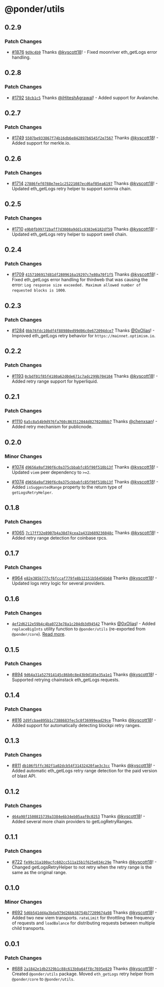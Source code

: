 # @ponder/utils

## 0.2.9

### Patch Changes

- [#1876](https://github.com/ponder-sh/ponder/pull/1876) [`9d9c4b9`](https://github.com/ponder-sh/ponder/commit/9d9c4b9ca8516388874a246d7b9d179ab0fd861f) Thanks [@kyscott18](https://github.com/kyscott18)! - Fixed moonriver eth_getLogs error handling.

## 0.2.8

### Patch Changes

- [#1792](https://github.com/ponder-sh/ponder/pull/1792) [`58cb1c5`](https://github.com/ponder-sh/ponder/commit/58cb1c5ab6c867bbf8e86b28cb8848607282166b) Thanks [@iHiteshAgrawal](https://github.com/iHiteshAgrawal)! - Added support for Avalanche.

## 0.2.7

### Patch Changes

- [#1749](https://github.com/ponder-sh/ponder/pull/1749) [`5507be933867f74b16db6e842897b6545f2e7567`](https://github.com/ponder-sh/ponder/commit/5507be933867f74b16db6e842897b6545f2e7567) Thanks [@kyscott18](https://github.com/kyscott18)! - Added support for merkle.io.

## 0.2.6

### Patch Changes

- [#1714](https://github.com/ponder-sh/ponder/pull/1714) [`27886fef0788e7ee1c25221087ecd6af05ea6197`](https://github.com/ponder-sh/ponder/commit/27886fef0788e7ee1c25221087ecd6af05ea6197) Thanks [@kyscott18](https://github.com/kyscott18)! - Updated eth_getLogs retry helper to support somnia chain.

## 0.2.5

### Patch Changes

- [#1710](https://github.com/ponder-sh/ponder/pull/1710) [`e9b0fb99772baff7d3008a9dd1c8383e6182df59`](https://github.com/ponder-sh/ponder/commit/e9b0fb99772baff7d3008a9dd1c8383e6182df59) Thanks [@kyscott18](https://github.com/kyscott18)! - Updated eth_getLogs retry helper to support swell chain.

## 0.2.4

### Patch Changes

- [#1709](https://github.com/ponder-sh/ponder/pull/1709) [`4157106917d81df2809616a19297c7e80a70f1f5`](https://github.com/ponder-sh/ponder/commit/4157106917d81df2809616a19297c7e80a70f1f5) Thanks [@kyscott18](https://github.com/kyscott18)! - Fixed eth_getLogs error handling for thirdweb that was causing the error: `Log response size exceeded. Maximum allowed number of requested blocks is 1000`.

## 0.2.3

### Patch Changes

- [#1284](https://github.com/ponder-sh/ponder/pull/1284) [`0bb76fdc10bdf4f88980ed99d06c0e672094dce7`](https://github.com/ponder-sh/ponder/commit/0bb76fdc10bdf4f88980ed99d06c0e672094dce7) Thanks [@0xOlias](https://github.com/0xOlias)! - Improved eth_getLogs retry behavior for `https://mainnet.optimism.io`.

## 0.2.2

### Patch Changes

- [#1193](https://github.com/ponder-sh/ponder/pull/1193) [`0cbdf01f85f4180a62d0de671c7adc299b704104`](https://github.com/ponder-sh/ponder/commit/0cbdf01f85f4180a62d0de671c7adc299b704104) Thanks [@kyscott18](https://github.com/kyscott18)! - Added retry range support for hyperliquid.

## 0.2.1

### Patch Changes

- [#1110](https://github.com/ponder-sh/ponder/pull/1110) [`6a5c8a54b9d976fa760c863512044d82702d0bb7`](https://github.com/ponder-sh/ponder/commit/6a5c8a54b9d976fa760c863512044d82702d0bb7) Thanks [@chenxsan](https://github.com/chenxsan)! - Added retry mechanism for publicnode.

## 0.2.0

### Minor Changes

- [#1074](https://github.com/ponder-sh/ponder/pull/1074) [`d9656a9af390f6c0a375cbbabfc85f90f510b13f`](https://github.com/ponder-sh/ponder/commit/d9656a9af390f6c0a375cbbabfc85f90f510b13f) Thanks [@kyscott18](https://github.com/kyscott18)! - Updated `viem` peer dependency to `>=2`.

- [#1074](https://github.com/ponder-sh/ponder/pull/1074) [`d9656a9af390f6c0a375cbbabfc85f90f510b13f`](https://github.com/ponder-sh/ponder/commit/d9656a9af390f6c0a375cbbabfc85f90f510b13f) Thanks [@kyscott18](https://github.com/kyscott18)! - Added `isSuggestedRange` property to the return type of `getLogsRetryHelper`.

## 0.1.8

### Patch Changes

- [#1065](https://github.com/ponder-sh/ponder/pull/1065) [`7c17ff32e8907b4a38d74cea2a431b689236048c`](https://github.com/ponder-sh/ponder/commit/7c17ff32e8907b4a38d74cea2a431b689236048c) Thanks [@kyscott18](https://github.com/kyscott18)! - Added retry range detection for coinbase rpcs.

## 0.1.7

### Patch Changes

- [#964](https://github.com/ponder-sh/ponder/pull/964) [`e82e385b777cf6fccaf779fe8b12151b56456b68`](https://github.com/ponder-sh/ponder/commit/e82e385b777cf6fccaf779fe8b12151b56456b68) Thanks [@kyscott18](https://github.com/kyscott18)! - Updated logs retry logic for several providers.

## 0.1.6

### Patch Changes

- [`4ef2d6212e59b4c4ba0723e78a1c204db3d94542`](https://github.com/ponder-sh/ponder/commit/4ef2d6212e59b4c4ba0723e78a1c204db3d94542) Thanks [@0xOlias](https://github.com/0xOlias)! - Added `replaceBigInts` utility function to `@ponder/utils` (re-exported from `@ponder/core`). [Read more](https://ponder.sh/docs/api-reference/ponder-utils#replacebigints).

## 0.1.5

### Patch Changes

- [#894](https://github.com/ponder-sh/ponder/pull/894) [`9d64a31a527914145c86b0c8e43b9d185e35a1e1`](https://github.com/ponder-sh/ponder/commit/9d64a31a527914145c86b0c8e43b9d185e35a1e1) Thanks [@kyscott18](https://github.com/kyscott18)! - Supported retrying chainstack eth_getLogs requests.

## 0.1.4

### Patch Changes

- [#816](https://github.com/ponder-sh/ponder/pull/816) [`2d9fcbae895b1c7388683fec5c0f36999ead29ce`](https://github.com/ponder-sh/ponder/commit/2d9fcbae895b1c7388683fec5c0f36999ead29ce) Thanks [@kyscott18](https://github.com/kyscott18)! - Added support for automatically detecting blockpi retry ranges.

## 0.1.3

### Patch Changes

- [#811](https://github.com/ponder-sh/ponder/pull/811) [`db106f5ffc302f1a02dcb54f31432420fae3c3cc`](https://github.com/ponder-sh/ponder/commit/db106f5ffc302f1a02dcb54f31432420fae3c3cc) Thanks [@kyscott18](https://github.com/kyscott18)! - Added automatic eth_getLogs retry range detection for the paid version of blast API.

## 0.1.2

### Patch Changes

- [`464a98f1500815739a3384e6b34eb05aaf0c0253`](https://github.com/ponder-sh/ponder/commit/464a98f1500815739a3384e6b34eb05aaf0c0253) Thanks [@kyscott18](https://github.com/kyscott18)! - Added several more chain providers to getLogRetryRanges.

## 0.1.1

### Patch Changes

- [#722](https://github.com/ponder-sh/ponder/pull/722) [`fe99c31a100acfc602cc511a15b1f625e034c29e`](https://github.com/ponder-sh/ponder/commit/fe99c31a100acfc602cc511a15b1f625e034c29e) Thanks [@kyscott18](https://github.com/kyscott18)! - Changed getLogsRetryHelper to not retry when the retry range is the same as the original range.

## 0.1.0

### Minor Changes

- [#692](https://github.com/ponder-sh/ponder/pull/692) [`5d6b541dd4a3bda979d26bb38754b77209674a98`](https://github.com/ponder-sh/ponder/commit/5d6b541dd4a3bda979d26bb38754b77209674a98) Thanks [@kyscott18](https://github.com/kyscott18)! - Added two new viem transports. `rateLimit` for throttling the frequency of requests and `loadBalance` for distributing requests between multiple child transports.

## 0.0.1

### Patch Changes

- [#688](https://github.com/ponder-sh/ponder/pull/688) [`2a1842e1db2329b1c88c613b0a64ff8c7695e829`](https://github.com/ponder-sh/ponder/commit/2a1842e1db2329b1c88c613b0a64ff8c7695e829) Thanks [@kyscott18](https://github.com/kyscott18)! - Created `@ponder/utils` package. Moved `eth_getLogs` retry helper from `@ponder/core` to `@ponder/utils`.
